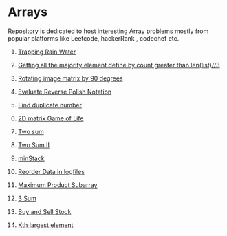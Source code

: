 # Arrays

Repository is dedicated to host interesting Array problems mostly from popular platforms like Leetcode, hackerRank , codechef etc.

1. [Trapping Rain Water](https://github.com/KumarAbhinav2/Arrays/blob/master/trappingTrainingWater(LTH-42).py)

2. [Getting all the majority element define by count greater than len(list)//3](https://github.com/KumarAbhinav2/Arrays/blob/master/majorityElementII(LTM-229).py)

3. [Rotating image matrix by 90 degrees](https://github.com/KumarAbhinav2/Arrays/blob/master/rotate_image(LTM-48).py)

4. [Evaluate Reverse Polish Notation](https://github.com/KumarAbhinav2/Arrays/blob/master/evaluate_reverse_polish_notation(LTM-150).py)

5. [Find duplicate number](https://github.com/KumarAbhinav2/Arrays/blob/master/find_duplicate_number(LTM-287).py)

6. [2D matrix Game of Life](https://github.com/KumarAbhinav2/Arrays/blob/master/game_of_life(LTM-289).py)

7. [Two sum](https://github.com/KumarAbhinav2/Arrays/blob/master/two_sum(LTE-1).py)

8. [Two Sum II](https://github.com/KumarAbhinav2/Arrays/blob/master/two-sumII(LTE-167).py)

9. [minStack](https://github.com/KumarAbhinav2/Arrays/blob/master/minStack(LTE-155).py)

10. [Reorder Data in logfiles](https://github.com/KumarAbhinav2/Arrays/blob/master/Reorder_Data_in_log_files(LTE-937).py)

11. [Maximum Product Subarray](https://github.com/KumarAbhinav2/Arrays/blob/master/Max_Product_Subarray(LTM-152).py)

12. [3 Sum](https://github.com/KumarAbhinav2/Arrays/blob/master/3Sum(LTM-15).py)

13. [Buy and Sell Stock](https://github.com/KumarAbhinav2/Arrays/blob/master/BuyAndSellStock(LTE-121).py)

14. [Kth largest element](https://github.com/KumarAbhinav2/Arrays/blob/master/kth_largest_element_in_array(LTM-215).py)
